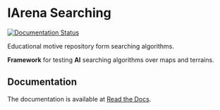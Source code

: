 # IArena Searching

[![Documentation Status](https://readthedocs.org/projects/sIArena/badge/?version=latest)](https://sIArena.readthedocs.io/en/latest/)

Educational motive repository form searching algorithms.

**Framework** for testing **AI** searching algorithms over maps and terrains.

## Documentation

The documentation is available at [Read the Docs](https://sIArena.readthedocs.io/en/latest/).
